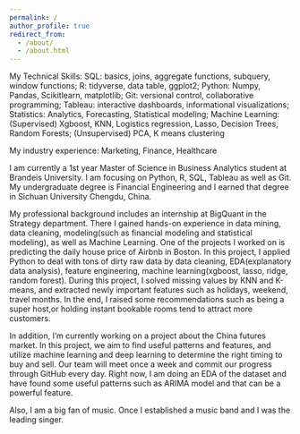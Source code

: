 ```yaml
---
permalink: /
author_profile: true
redirect_from: 
  - /about/
  - /about.html
---
```


My Technical Skills: 
SQL: basics, joins, aggregate functions, subquery, window functions;
R: tidyverse, data table, ggplot2;
Python: Numpy, Pandas, Scikitlearn, matplotlib;
Git: versional control, collaborative programming; 
Tableau: interactive dashboards, informational visualizations;
Statistics: Analytics, Forecasting,  Statistical modeling;
Machine Learning: (Supervised) Xgboost, KNN, Logistics regression, Lasso, Decision Trees, Random Forests; (Unsupervised) PCA, K means clustering  

My industry experience: Marketing, Finance, Healthcare


I am currently a 1st year Master of Science in Business Analytics student at Brandeis University. I am focusing on Python, R, SQL, Tableau as well as Git. My undergraduate degree is Financial Engineering and I earned that degree in Sichuan University Chengdu, China. 

My professional background includes an internship at BigQuant in the Strategy department. There I gained hands-on experience in data mining, data cleaning, modeling(such as financial modeling and statistical modeling), as well as Machine Learning. 
One of the projects I worked on is predicting the daily house price of Airbnb in Boston. In this project, I applied Python to deal with tons of dirty raw data by data cleaning, EDA(explanatory data analysis), feature engineering, machine learning(xgboost, lasso, ridge, random forest). During this project, I solved missing values by KNN and K-means, and extracted newly important features such as holidays, weekend, travel months. In the end, I raised some recommendations such as being a super host,or holding instant bookable rooms tend to attract more customers.  

In addition, I’m currently working on a project about the China futures market. In this project, we aim to find useful patterns and features, and utilize machine learning and deep learning to determine the right timing to buy and sell. Our team will meet once a week and commit our progress through GitHub every day. Right now, I am doing an EDA of the dataset and have found some useful patterns such as ARIMA model and that can be a powerful feature. 

Also, I am a big fan of music. Once I established a music band and I was the leading singer.


 


